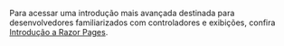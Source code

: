 Para acessar uma introdução mais avançada destinada para desenvolvedores familiarizados com controladores e exibições, confira [Introdução a Razor Pages](xref:razor-pages/index).
